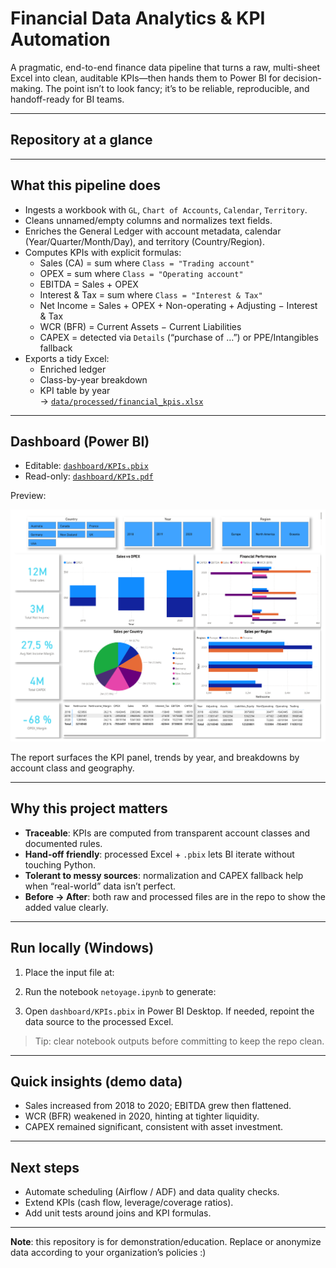 # Financial Data Analytics & KPI Automation

A pragmatic, end-to-end finance data pipeline that turns a raw, multi-sheet Excel into clean, auditable KPIs—then hands them to Power BI for decision-making. The point isn’t to look fancy; it’s to be reliable, reproducible, and handoff-ready for BI teams.

---

## Repository at a glance


---

## What this pipeline does

- Ingests a workbook with `GL`, `Chart of Accounts`, `Calendar`, `Territory`.
- Cleans unnamed/empty columns and normalizes text fields.
- Enriches the General Ledger with account metadata, calendar (Year/Quarter/Month/Day), and territory (Country/Region).
- Computes KPIs with explicit formulas:
  - Sales (CA) = sum where `Class = "Trading account"`
  - OPEX = sum where `Class = "Operating account"`
  - EBITDA = Sales + OPEX
  - Interest & Tax = sum where `Class = "Interest & Tax"`
  - Net Income = Sales + OPEX + Non-operating + Adjusting − Interest & Tax
  - WCR (BFR) = Current Assets − Current Liabilities
  - CAPEX = detected via `Details` (“purchase of …”) or PPE/Intangibles fallback
- Exports a tidy Excel:
  - Enriched ledger
  - Class-by-year breakdown
  - KPI table by year  
  → [`data/processed/financial_kpis.xlsx`](data/processed/financial_kpis.xlsx)

---

## Dashboard (Power BI)

- Editable: [`dashboard/KPIs.pbix`](dashboard/KPIs.pbix)  
- Read-only: [`dashboard/KPIs.pdf`](dashboard/KPIs.pdf)

Preview:

![Dashboard Overview](dashboard/Dashborad.png)

The report surfaces the KPI panel, trends by year, and breakdowns by account class and geography.

---

## Why this project matters

- **Traceable**: KPIs are computed from transparent account classes and documented rules.  
- **Hand-off friendly**: processed Excel + `.pbix` lets BI iterate without touching Python.  
- **Tolerant to messy sources**: normalization and CAPEX fallback help when “real-world” data isn’t perfect.  
- **Before → After**: both raw and processed files are in the repo to show the added value clearly.

---

## Run locally (Windows)

1. Place the input file at:

2. Run the notebook `netoyage.ipynb` to generate:

3. Open `dashboard/KPIs.pbix` in Power BI Desktop. If needed, repoint the data source to the processed Excel.

> Tip: clear notebook outputs before committing to keep the repo clean.

---

## Quick insights (demo data)

- Sales increased from 2018 to 2020; EBITDA grew then flattened.  
- WCR (BFR) weakened in 2020, hinting at tighter liquidity.  
- CAPEX remained significant, consistent with asset investment.  

---

## Next steps

- Automate scheduling (Airflow / ADF) and data quality checks.  
- Extend KPIs (cash flow, leverage/coverage ratios).  
- Add unit tests around joins and KPI formulas.

---

**Note**: this repository is for demonstration/education. Replace or anonymize data according to your organization’s policies :)
